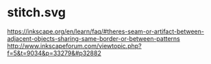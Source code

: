 # stitch.svg


https://inkscape.org/en/learn/faq/#theres-seam-or-artifact-between-adjacent-objects-sharing-same-border-or-between-patterns
http://www.inkscapeforum.com/viewtopic.php?f=5&t=9034&p=33279&#p32882
